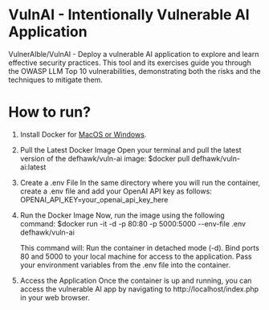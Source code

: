 # VulnAI - Intentionally Vulnerable AI Application
VulnerAIble/VulnAI - Deploy a vulnerable AI application to explore and learn effective security practices. This tool and its exercises guide you through the OWASP LLM Top 10 vulnerabilities, demonstrating both the risks and the techniques to mitigate them.

# How to run?
1. Install Docker for [MacOS or Windows](https://docs.docker.com/docker-hub/quickstart/). 
2. Pull the Latest Docker Image Open your terminal and pull the latest version of the defhawk/vuln-ai image:
   $docker pull defhawk/vuln-ai:latest
3. Create a .env File In the same directory where you will run the container, create a .env file and add your OpenAI API key as follows:
   OPENAI_API_KEY=your_openai_api_key_here
4. Run the Docker Image Now, run the image using the following command:
   $docker run -it -d -p 80:80 -p 5000:5000 --env-file .env defhawk/vuln-ai

   This command will: Run the container in detached mode (-d). Bind ports 80 and 5000 to your local machine for access to the application.
   Pass your environment variables from the .env file into the container.

5. Access the Application Once the container is up and running, you can access the vulnerable AI app by navigating to http://localhost/index.php⁠ in your web browser.
